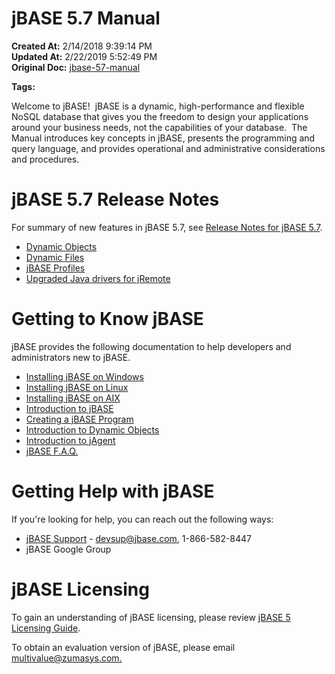 # jBASE 5.7 Manual

**Created At:** 2/14/2018 9:39:14 PM  
**Updated At:** 2/22/2019 5:52:49 PM  
**Original Doc:** [jbase-57-manual](https://docs.jbase.com/release-notes/jbase-57-manual)  

**Tags:**
<badge text='jbase 5.7' vertical='middle' />
<badge text='5.7' vertical='middle' />



Welcome to jBASE!  jBASE is a dynamic, high-performance and flexible NoSQL database that gives you the freedom to design your applications around your business needs, not the capabilities of your database.  The Manual introduces key concepts in jBASE, presents the programming and query language, and provides operational and administrative considerations and procedures.



# jBASE 5.7 Release Notes

For summary of new features in jBASE 5.7, see [Release Notes for jBASE 5.7](jbase-57-release-notes).

- [Dynamic Objects](dynamic-objects)
- [Dynamic Files](306073-dynamic-files)
- [jBASE Profiles](jbase-profiles57)
- [Upgraded Java drivers for jRemote](jremote)


# Getting to Know jBASE

jBASE provides the following documentation to help developers and administrators new to jBASE.

- [Installing jBASE on Windows](323805-windows-jbase-installation "Installing jBASE on Windows")
- [Installing jBASE on Linux](jbase-linux-installation-guide "Installing jBASE on Linux")
- [Installing jBASE on AIX](jbase-56-aix-installation-guide)
- [Introduction to jBASE](introduction-to-jbase)
- [Creating a jBASE Program](introduction-to-file-create-and-simple-program-windows "INTRODUCTION TO FILE CREATE AND SIMPLE PROGRAM")
- [Introduction to Dynamic Objects](dynamic-objects-tour "Introduction to Dynamic Objects")
- [Introduction to jAgent](introduction-to-jagent "Introduction to jAgent")
- [jBASE F.A.Q.](250957-jbase-f-a-q "jBASE F.A.Q.")




# Getting Help with jBASE

If you're looking for help, you can reach out the following ways:

- [jBASE Support](http://www.jbase.com/support) - devsup@jbase.com, 1-866-582-8447
- jBASE Google Group




# jBASE Licensing

To gain an understanding of jBASE licensing, please review [jBASE 5 Licensing Guide](jbase-5-licensing "jBASE 5 Licensing Guide").

To obtain an evaluation version of jBASE, please email [multivalue@zumasys.com.](mailto:multivalue@zumasys.com.%3C/p%3E)

